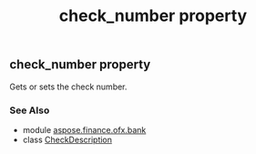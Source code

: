 ﻿---
title: check_number property
second_title: Aspose.Finance for Python via .NET API References
description: 
type: docs
weight: 30
url: /python-net/aspose.finance.ofx.bank/checkdescription/check_number/
is_root: false
---

## check_number property


Gets or sets the check number.

### See Also
* module [aspose.finance.ofx.bank](../../)
* class [CheckDescription](/finance/python-net/aspose.finance.ofx.bank/checkdescription)
